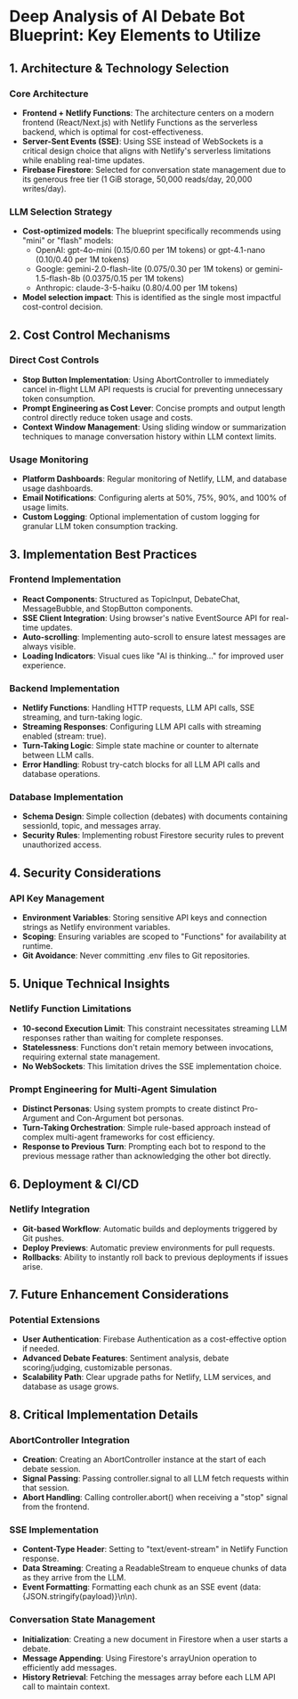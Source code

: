 # Deep Analysis of AI Debate Bot Blueprint: Key Elements to Utilize

## 1. Architecture & Technology Selection

### Core Architecture
- **Frontend + Netlify Functions**: The architecture centers on a modern frontend (React/Next.js) with Netlify Functions as the serverless backend, which is optimal for cost-effectiveness.
- **Server-Sent Events (SSE)**: Using SSE instead of WebSockets is a critical design choice that aligns with Netlify's serverless limitations while enabling real-time updates.
- **Firebase Firestore**: Selected for conversation state management due to its generous free tier (1 GiB storage, 50,000 reads/day, 20,000 writes/day).

### LLM Selection Strategy
- **Cost-optimized models**: The blueprint specifically recommends using "mini" or "flash" models:
  - OpenAI: gpt-4o-mini ($0.15/$0.60 per 1M tokens) or gpt-4.1-nano ($0.10/$0.40 per 1M tokens)
  - Google: gemini-2.0-flash-lite ($0.075/$0.30 per 1M tokens) or gemini-1.5-flash-8b ($0.0375/$0.15 per 1M tokens)
  - Anthropic: claude-3-5-haiku ($0.80/$4.00 per 1M tokens)
- **Model selection impact**: This is identified as the single most impactful cost-control decision.

## 2. Cost Control Mechanisms

### Direct Cost Controls
- **Stop Button Implementation**: Using AbortController to immediately cancel in-flight LLM API requests is crucial for preventing unnecessary token consumption.
- **Prompt Engineering as Cost Lever**: Concise prompts and output length control directly reduce token usage and costs.
- **Context Window Management**: Using sliding window or summarization techniques to manage conversation history within LLM context limits.

### Usage Monitoring
- **Platform Dashboards**: Regular monitoring of Netlify, LLM, and database usage dashboards.
- **Email Notifications**: Configuring alerts at 50%, 75%, 90%, and 100% of usage limits.
- **Custom Logging**: Optional implementation of custom logging for granular LLM token consumption tracking.

## 3. Implementation Best Practices

### Frontend Implementation
- **React Components**: Structured as TopicInput, DebateChat, MessageBubble, and StopButton components.
- **SSE Client Integration**: Using browser's native EventSource API for real-time updates.
- **Auto-scrolling**: Implementing auto-scroll to ensure latest messages are always visible.
- **Loading Indicators**: Visual cues like "AI is thinking..." for improved user experience.

### Backend Implementation
- **Netlify Functions**: Handling HTTP requests, LLM API calls, SSE streaming, and turn-taking logic.
- **Streaming Responses**: Configuring LLM API calls with streaming enabled (stream: true).
- **Turn-Taking Logic**: Simple state machine or counter to alternate between LLM calls.
- **Error Handling**: Robust try-catch blocks for all LLM API calls and database operations.

### Database Implementation
- **Schema Design**: Simple collection (debates) with documents containing sessionId, topic, and messages array.
- **Security Rules**: Implementing robust Firestore security rules to prevent unauthorized access.

## 4. Security Considerations

### API Key Management
- **Environment Variables**: Storing sensitive API keys and connection strings as Netlify environment variables.
- **Scoping**: Ensuring variables are scoped to "Functions" for availability at runtime.
- **Git Avoidance**: Never committing .env files to Git repositories.

## 5. Unique Technical Insights

### Netlify Function Limitations
- **10-second Execution Limit**: This constraint necessitates streaming LLM responses rather than waiting for complete responses.
- **Statelessness**: Functions don't retain memory between invocations, requiring external state management.
- **No WebSockets**: This limitation drives the SSE implementation choice.

### Prompt Engineering for Multi-Agent Simulation
- **Distinct Personas**: Using system prompts to create distinct Pro-Argument and Con-Argument bot personas.
- **Turn-Taking Orchestration**: Simple rule-based approach instead of complex multi-agent frameworks for cost efficiency.
- **Response to Previous Turn**: Prompting each bot to respond to the previous message rather than acknowledging the other bot directly.

## 6. Deployment & CI/CD

### Netlify Integration
- **Git-based Workflow**: Automatic builds and deployments triggered by Git pushes.
- **Deploy Previews**: Automatic preview environments for pull requests.
- **Rollbacks**: Ability to instantly roll back to previous deployments if issues arise.

## 7. Future Enhancement Considerations

### Potential Extensions
- **User Authentication**: Firebase Authentication as a cost-effective option if needed.
- **Advanced Debate Features**: Sentiment analysis, debate scoring/judging, customizable personas.
- **Scalability Path**: Clear upgrade paths for Netlify, LLM services, and database as usage grows.

## 8. Critical Implementation Details

### AbortController Integration
- **Creation**: Creating an AbortController instance at the start of each debate session.
- **Signal Passing**: Passing controller.signal to all LLM fetch requests within that session.
- **Abort Handling**: Calling controller.abort() when receiving a "stop" signal from the frontend.

### SSE Implementation
- **Content-Type Header**: Setting to "text/event-stream" in Netlify Function response.
- **Data Streaming**: Creating a ReadableStream to enqueue chunks of data as they arrive from the LLM.
- **Event Formatting**: Formatting each chunk as an SSE event (data: {JSON.stringify(payload)}\n\n).

### Conversation State Management
- **Initialization**: Creating a new document in Firestore when a user starts a debate.
- **Message Appending**: Using Firestore's arrayUnion operation to efficiently add messages.
- **History Retrieval**: Fetching the messages array before each LLM API call to maintain context.
